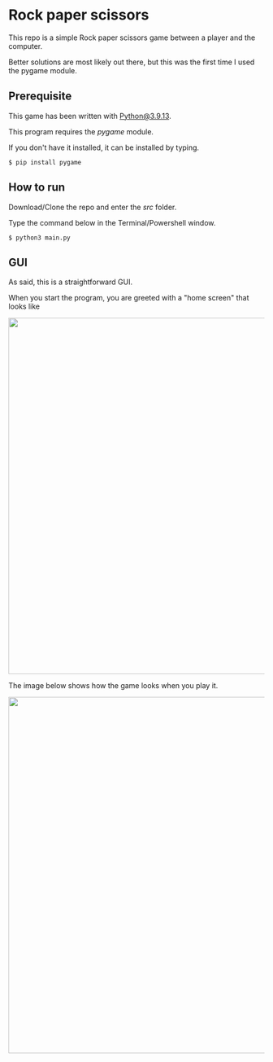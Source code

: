 # Rock paper scissors

This repo is a simple Rock paper scissors game between a player and the computer.

Better solutions are most likely out there, but this was the first time I used the pygame module.

## Prerequisite

This game has been written with Python@3.9.13.

This program requires the _pygame_ module.

If you don't have it installed, it can be installed by typing.

```
$ pip install pygame
```

## How to run

Download/Clone the repo and enter the *src* folder.

Type the command below in the Terminal/Powershell window.

```
$ python3 main.py
```

## GUI

As said, this is a straightforward GUI.

When you start the program, you are greeted with a "home screen" that looks like

<img src="https://github.com/Hvaheterdu/rock-paper-scissor/blob/main/resources/images/home_screen.png" width="700" alt="">

The image below shows how the game looks when you play it.

<img src="https://github.com/Hvaheterdu/rock-paper-scissor/blob/main/resources/images/game_screen.png" width="700" alt="">
